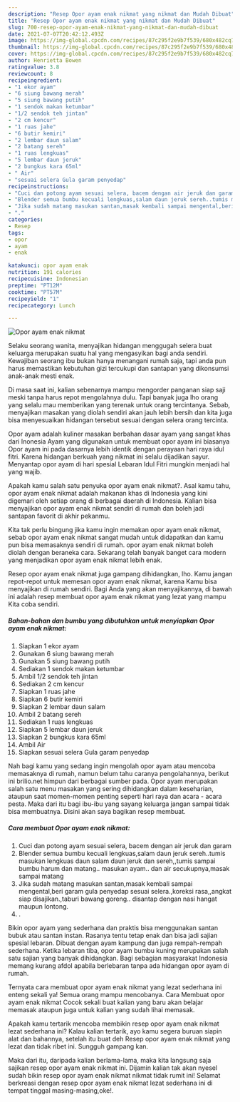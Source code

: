 ```yaml
---
description: "Resep Opor ayam enak nikmat yang nikmat dan Mudah Dibuat"
title: "Resep Opor ayam enak nikmat yang nikmat dan Mudah Dibuat"
slug: 700-resep-opor-ayam-enak-nikmat-yang-nikmat-dan-mudah-dibuat
date: 2021-07-07T20:42:12.493Z
image: https://img-global.cpcdn.com/recipes/87c295f2e9b7f539/680x482cq70/opor-ayam-enak-nikmat-foto-resep-utama.jpg
thumbnail: https://img-global.cpcdn.com/recipes/87c295f2e9b7f539/680x482cq70/opor-ayam-enak-nikmat-foto-resep-utama.jpg
cover: https://img-global.cpcdn.com/recipes/87c295f2e9b7f539/680x482cq70/opor-ayam-enak-nikmat-foto-resep-utama.jpg
author: Henrietta Bowen
ratingvalue: 3.8
reviewcount: 8
recipeingredient:
- "1 ekor ayam"
- "6 siung bawang merah"
- "5 siung bawang putih"
- "1 sendok makan ketumbar"
- "1/2 sendok teh jintan"
- "2 cm kencur"
- "1 ruas jahe"
- "6 butir kemiri"
- "2 lembar daun salam"
- "2 batang sereh"
- "1 ruas lengkuas"
- "5 lembar daun jeruk"
- "2 bungkus kara 65ml"
- " Air"
- "sesuai selera Gula garam penyedap"
recipeinstructions:
- "Cuci dan potong ayam sesuai selera, bacem dengan air jeruk dan garam"
- "Blender semua bumbu kecuali lengkuas,salam daun jeruk sereh..tumis masukan lengkuas daun salam daun jeruk dan sereh,,tumis sampai bumbu harum dan matang.. masukan ayam.. dan air secukupnya,masak sampai matang"
- "Jika sudah matang masukan santan,masak kembali sampai mengental,beri garam gula penyedap sesuai selera.,koreksi rasa,,angkat siap disajikan.,taburi bawang goreng.. disantap dengan nasi hangat maupun lontong."
- "."
categories:
- Resep
tags:
- opor
- ayam
- enak

katakunci: opor ayam enak 
nutrition: 191 calories
recipecuisine: Indonesian
preptime: "PT12M"
cooktime: "PT57M"
recipeyield: "1"
recipecategory: Lunch

---
```



![Opor ayam enak nikmat](https://img-global.cpcdn.com/recipes/87c295f2e9b7f539/680x482cq70/opor-ayam-enak-nikmat-foto-resep-utama.jpg)

Selaku seorang wanita, menyajikan hidangan menggugah selera buat keluarga merupakan suatu hal yang mengasyikan bagi anda sendiri. Kewajiban seorang ibu bukan hanya menangani rumah saja, tapi anda pun harus memastikan kebutuhan gizi tercukupi dan santapan yang dikonsumsi anak-anak mesti enak.

Di masa  saat ini, kalian sebenarnya mampu mengorder panganan siap saji meski tanpa harus repot mengolahnya dulu. Tapi banyak juga lho orang yang selalu mau memberikan yang terenak untuk orang tercintanya. Sebab, menyajikan masakan yang diolah sendiri akan jauh lebih bersih dan kita juga bisa menyesuaikan hidangan tersebut sesuai dengan selera orang tercinta. 

Opor ayam adalah kuliner masakan berbahan dasar ayam yang sangat khas dari Inonesia Ayam yang digunakan untuk membuat opor ayam ini biasanya Opor ayam ini pada dasarnya lebih identik dengan perayaan hari raya idul fitri. Karena hidangan berkuah yang nikmat ini selalu dijadikan sayur. Menyantap opor ayam di hari spesial Lebaran Idul Fitri mungkin menjadi hal yang wajib.

Apakah kamu salah satu penyuka opor ayam enak nikmat?. Asal kamu tahu, opor ayam enak nikmat adalah makanan khas di Indonesia yang kini digemari oleh setiap orang di berbagai daerah di Indonesia. Kalian bisa menyajikan opor ayam enak nikmat sendiri di rumah dan boleh jadi santapan favorit di akhir pekanmu.

Kita tak perlu bingung jika kamu ingin memakan opor ayam enak nikmat, sebab opor ayam enak nikmat sangat mudah untuk didapatkan dan kamu pun bisa memasaknya sendiri di rumah. opor ayam enak nikmat boleh diolah dengan beraneka cara. Sekarang telah banyak banget cara modern yang menjadikan opor ayam enak nikmat lebih enak.

Resep opor ayam enak nikmat juga gampang dihidangkan, lho. Kamu jangan repot-repot untuk memesan opor ayam enak nikmat, karena Kamu bisa menyajikan di rumah sendiri. Bagi Anda yang akan menyajikannya, di bawah ini adalah resep membuat opor ayam enak nikmat yang lezat yang mampu Kita coba sendiri.

<!--inarticleads1-->

##### Bahan-bahan dan bumbu yang dibutuhkan untuk menyiapkan Opor ayam enak nikmat:

1. Siapkan 1 ekor ayam
1. Gunakan 6 siung bawang merah
1. Gunakan 5 siung bawang putih
1. Sediakan 1 sendok makan ketumbar
1. Ambil 1/2 sendok teh jintan
1. Sediakan 2 cm kencur
1. Siapkan 1 ruas jahe
1. Siapkan 6 butir kemiri
1. Siapkan 2 lembar daun salam
1. Ambil 2 batang sereh
1. Sediakan 1 ruas lengkuas
1. Siapkan 5 lembar daun jeruk
1. Siapkan 2 bungkus kara 65ml
1. Ambil  Air
1. Siapkan sesuai selera Gula garam penyedap


Nah bagi kamu yang sedang ingin mengolah opor ayam atau mencoba memasaknya di rumah, namun belum tahu caranya pengolahannya, berikut ini brilio.net himpun dari berbagai sumber pada. Opor ayam merupakan salah satu menu masakan yang sering dihidangkan dalam keseharian, ataupun saat momen-momen penting seperti hari raya dan acara - acara pesta. Maka dari itu bagi ibu-ibu yang sayang keluarga jangan sampai tidak bisa membuatnya. Disini akan saya bagikan resep membuat. 

<!--inarticleads2-->

##### Cara membuat Opor ayam enak nikmat:

1. Cuci dan potong ayam sesuai selera, bacem dengan air jeruk dan garam
1. Blender semua bumbu kecuali lengkuas,salam daun jeruk sereh..tumis masukan lengkuas daun salam daun jeruk dan sereh,,tumis sampai bumbu harum dan matang.. masukan ayam.. dan air secukupnya,masak sampai matang
1. Jika sudah matang masukan santan,masak kembali sampai mengental,beri garam gula penyedap sesuai selera.,koreksi rasa,,angkat siap disajikan.,taburi bawang goreng.. disantap dengan nasi hangat maupun lontong.
1. .


Bikin opor ayam yang sederhana dan praktis bisa menggunakan santan bubuk atau santan instan. Rasanya tentu tetap enak dan bisa jadi sajian spesial lebaran. Dibuat dengan ayam kampung dan juga rempah-rempah sederhana. Ketika lebaran tiba, opor ayam bumbu kuning merupakan salah satu sajian yang banyak dihidangkan. Bagi sebagian masyarakat Indonesia memang kurang afdol apabila berlebaran tanpa ada hidangan opor ayam di rumah. 

Ternyata cara membuat opor ayam enak nikmat yang lezat sederhana ini enteng sekali ya! Semua orang mampu mencobanya. Cara Membuat opor ayam enak nikmat Cocok sekali buat kalian yang baru akan belajar memasak ataupun juga untuk kalian yang sudah lihai memasak.

Apakah kamu tertarik mencoba membikin resep opor ayam enak nikmat lezat sederhana ini? Kalau kalian tertarik, ayo kamu segera buruan siapin alat dan bahannya, setelah itu buat deh Resep opor ayam enak nikmat yang lezat dan tidak ribet ini. Sungguh gampang kan. 

Maka dari itu, daripada kalian berlama-lama, maka kita langsung saja sajikan resep opor ayam enak nikmat ini. Dijamin kalian tak akan nyesel sudah bikin resep opor ayam enak nikmat nikmat tidak rumit ini! Selamat berkreasi dengan resep opor ayam enak nikmat lezat sederhana ini di tempat tinggal masing-masing,oke!.

